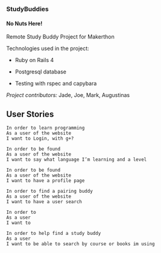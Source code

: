 
### StudyBuddies ###
#### No Nuts Here! ####
Remote Study Buddy Project for Makerthon


Technologies used in the project:

* Ruby on Rails 4

* Postgresql database

* Testing with rspec and capybara

_Project contributors:_ Jade, Joe, Mark, Augustinas

User Stories
------------
```
In order to learn programming
As a user of the website
I want to Login, with g+?

In order to be found
As a user of the website
I want to say what language I’m learning and a level

In order to be found
As a user of the website
I want to have a profile page

In order to find a pairing buddy
As a user of the website
I want to have a user search

In order to
As a user
I want to

In order to help find a study buddy
As a user
I want to be able to search by course or books im using
```
